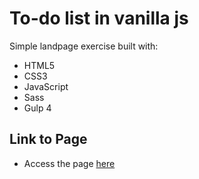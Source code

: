 # To-do list in vanilla js

Simple landpage exercise built with:

* HTML5
* CSS3
* JavaScript
* Sass
* Gulp 4

## Link to Page

* Access the page [here](https://rodsup.github.io/to-do-list/dist/)
